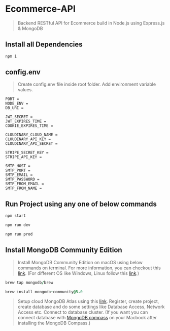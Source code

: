 # Ecommerce-API
>Backend RESTful API for Ecommerce build in Node.js using Express.js & MongoDB

## Install all Dependencies
```ruby
npm i
```
## config.env
>Create config.env file inside root folder. Add environment variable values.
```
PORT =
NODE_ENV =
DB_URI = 

JWT_SECRET =
JWT_EXPIRES_TIME =
COOKIE_EXPIRES_TIME =

CLOUDINARY_CLOUD_NAME =
CLOUDINARY_API_KEY =
CLOUDINARY_API_SECRET =

STRIPE_SECRET_KEY =
STRIPE_API_KEY =

SMTP_HOST =
SMTP_PORT =
SMTP_EMAIL =
SMTP_PASSWORD =
SMTP_FROM_EMAIL =
SMTP_FROM_NAME =
```
## Run Project using any one of below commands
```ruby
npm start
```
```ruby
npm run dev
```
```ruby
npm run prod
```
## Install MongoDB Community Edition
>Install MongoDB Community Edition on macOS using below commands on terminal. For more information, you can checkout this [link](https://docs.mongodb.com/manual/tutorial/install-mongodb-on-os-x/). (For different OS like Windows, Linux follow this [link](https://docs.mongodb.com/manual/administration/install-community/).)
```ruby
brew tap mongodb/brew
```
```ruby
brew install mongodb-community@5.0
```
> Setup cloud MongoDB Atlas using this [link](https://account.mongodb.com/).
> Register, create project, create database and do some settings like Database Access, Network Access etc.
> Connect to database cluster. (If you want you can connect database with [MongoDB compass](https://www.mongodb.com/products/compass) on your Macbook after installing the MongoDB Compass.)
